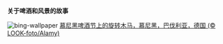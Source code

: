 
**关于啤酒和风景的故事**

![bing-wallpaper](https://www.bing.com/th?id=OHR.OktoberfestSwing_ZH-CN5270146600_1920x1080.jpg)
[慕尼黑啤酒节上的旋转木马，慕尼黑，巴伐利亚，德国 (© LOOK-foto/Alamy)](https://www.bing.com/search?q=%E6%85%95%E5%B0%BC%E9%BB%91%E5%95%A4%E9%85%92%E8%8A%82&amp;form=hpcapt&amp;mkt=zh-cn)
  